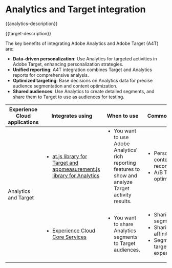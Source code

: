 ---
---

# Analytics and Target integration

{{analytics-description}}

{{target-description}}

The key benefits of integrating Adobe Analytics and Adobe Target (A4T) are:

+ **Data-driven personalization**: Use Analytics for targeted activities in Adobe Target, enhancing personalization strategies.
+ **Unified reporting**: A4T integration combines Target and Analytics reports for comprehensive analysis.
+ **Optimized targeting**: Base decisions on Analytics data for precise audience segmentation and content optimization.
+ **Shared audiences**: Use Analytics to create detailed segments, and share them to Target to use as audiences for testing.

<table>
    <thead>
            <tr>
                <th>Experience Cloud applications</th>
                <th>Integrates using</th>
                <th>When to use</th>
                <th>Common use cases</th>
            </tr>
    </thead>
    <tbody>
        <tr>
            <td rowspan="2">Analytics and Target</td>
            <td>
                <ul style="margin-top: 0;">
                    <li><a href="../../integrations/tutorials/analytics-target/analytics-target.md" target="_blank" rel="noreferrer">at.js library for Target and appmeasurement.js library for Analytics</a></li>
                </ul>
            </td>
            <td>
                <ul style="margin-top: 0;">
                    <li>You want to use Adobe Analytics' rich reporting features to show and analyze Target activity results.</li>
                </ul>
            </td>
            <td>
                <ul style="margin-top: 0;">
                    <li>Personalized content recommendations.</li>
                    <li>A/B Testing and optimization.</li>
                </ul>
            </td>
        </tr>
        <tr>
            <td>
                <ul style="margin-top: 0;">
                    <li><a href="https://experienceleague.adobe.com/docs/target/using/integrate/mmp.html" target="_blank" rel="noreferrer">Experience Cloud Core Services</a></li>
                </ul>
            </td>
            <td>
                <ul style="margin-top: 0;">
                    <li>You want to share Analytics segments to Target audiences.</li>
                </ul>
            </td>
            <td>
                <ul style="margin-top: 0;">
                    <li>Sharing converter segments</li>
                    <li>Sharing content affinity segments</li>
                    <li>Segment-based targeted experiences.</li>
                </ul>
            </td>
        </tr>
    </tbody>
</table>
